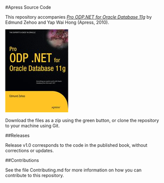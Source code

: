 #Apress Source Code

This repository accompanies [*Pro ODP.NET for Oracle Database 11g*](http://www.apress.com/9781430228202) by Edmund Zehoo and Yap Wai Hong (Apress, 2010).

![Cover image](9781430228202.jpg)

Download the files as a zip using the green button, or clone the repository to your machine using Git.

##Releases

Release v1.0 corresponds to the code in the published book, without corrections or updates.

##Contributions

See the file Contributing.md for more information on how you can contribute to this repository.
